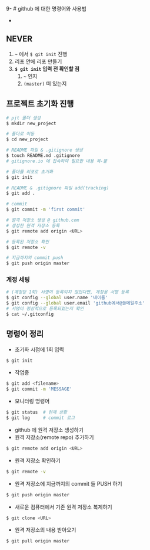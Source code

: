 9- # github 에 대한 명령어와 사용법

- 

  ## NEVER

  1. `~` 에서 `$ git init` 진행
  2. 리포 안에 리포 만들기
  3. **`$ git init` 입력 전 확인할 점**
     1. `~` 인지
     2. `(master)` 떠 있는지

  ## 프로젝트 초기화 진행

  ```sh
  # pjt 폴더 생성
  $ mkdir new_project
  
  # 폴더로 이동
  $ cd new_project
  
  # README 파일 & .gitignore 생성
  $ touch README.md .gitignore
  # gitignore.io 에 접속하여 필요한 내용 복-붙
  
  # 폴더를 리포로 초기화
  $ git init
  
  # README & .gitignore 파일 add(tracking)
  $ git add .
  
  # commit
  $ git commit -m 'first commit'
  
  # 원격 저장소 생성 @ github.com
  # 생성한 원격 저장소 등록
  $ git remote add origin <URL>
  
  # 등록된 저장소 확인
  $ git remote -v
  
  # 지금까지의 commit push
  $ git push origin master
  ```

  ### 계정 세팅

  ```sh
  # (계정당 1회) 서명이 등록되지 않았다면, 계정용 서명 등록
  $ git config --global user.name '내이름'
  $ git config --global user.email 'github에서@쓸메일주소'
  # 서명이 정상적으로 등록되었는지 확인
  $ cat ~/.gitconfig  
  ```

  

  ## 명령어 정리

  - 초기화 시점에 1회 입력

  ```sh
  $ git init 
  ```

  - 작업중

  ```sh
  $ git add <filename>
  $ git commit -m 'MESSAGE'
  ```

  - 모니터링 명령어

  ```sh
  $ git status  # 현재 상황
  $ git log     # commit 로그 
  ```

  - github 에 원격 저장소 생성하기
  - 원격 저장소(remote repo) 추가하기

  ```sh
  $ git remote add origin <URL>
  ```

  - 원격 저장소 확인하기

  ```sh
  $ git remote -v
  ```

  - 원격 저장소에 지금까지의 commit 들 PUSH 하기

  ```sh
  $ git push origin master
  ```

  - 새로운 컴퓨터에서 기존 원격 저장소 복제하기
  ```sh
  $ git clone <URL>
  ```

  - 원격 저장소의 내용 받아오기
  ```sh
  $ git pull origin master
  ```